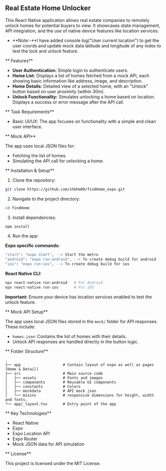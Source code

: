 ##  Real Estate Home Unlocker

This React Native application allows real estate companies to remotely unlock homes for potential buyers to view. It showcases state management, API integration, and the use of native device features like location services.

* **Note:-**I have added console log("User current location") to get the user coords and update mock data latitude and longitude of any index to test the lock and unlock feature.

** Features**

* **User Authentication:** Simple login to authenticate users.
* **Home List:** Displays a list of homes fetched from a mock API, each showing basic information like address, image, and description.
* **Home Details:** Detailed view of a selected home, with an "Unlock" button based on user proximity (within 30m).
* **Unlock Functionality:** Simulates unlocking a home based on location. Displays a success or error message after the API call.

** Task Requirements**

* Basic UI/UX: The app focuses on functionality with a simple and clean user interface.

** Mock API**

The app uses local JSON files for:

* Fetching the list of homes.
* Simulating the API call for unlocking a home.

** Installation & Setup**

1.  Clone the repository:

```bash
git clone https://github.com/shbhm00/findHome_expo.git
```

2.  Navigate to the project directory:

```bash
cd findHome
```

3.  Install dependencies:

```bash
npm install
```

4.  Run the app:

**Expo specific commands:**

```bash
"start": "expo start", --> Start the metro
"android": "expo run:android", --> To create debug build for android
"ios": "expo run:ios", --> To create debug build for ios
```

**React Native CLI:**

```bash
npx react-native run-android   # For Android
npx react-native run-ios       # For iOS
```

**Important:** Ensure your device has location services enabled to test the unlock feature.

** Mock API Setup**

The app uses local JSON files stored in the `mock/` folder for API responses. These include:

* `homes.json`: Contains the list of homes with their details.
* Unlock API responses are handled directly in the button logic.

** Folder Structure**

```
.
├── app                   # Contain layout of expo as well as pages (Home & Detail)
├── src                   # Main source code
│   ├── assets            # Fonts and images
│   ├── components        # Reusable UI components
│   ├── constants         # Colors
│   ├── mockdata          # API mock json
│   └── mixins            # responsive dimensions for height, width and fonts.
└── app/_layout.tsx       # Entry point of the app
```

** Key Technologies**

* React Native
* Expo
* Expo Location API
* Expo Router
* Mock JSON data for API simulation

** License**

This project is licensed under the MIT License.
